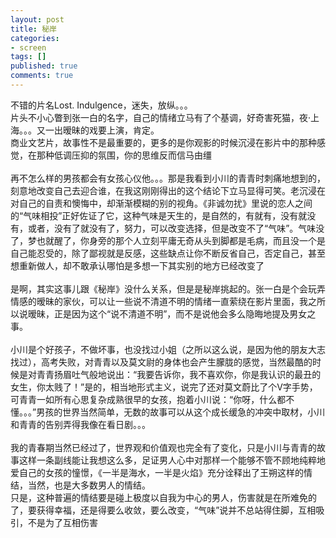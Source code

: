 ```yaml
---
layout: post
title: 秘岸
categories:
- screen
tags: []
published: true
comments: true
---
```

<p>不错的片名Lost. Indulgence，迷失，放纵。。。<br />片头不小心瞥到张一白的名字，自己的情绪立马有了个基调，好奇害死猫，夜·上海。。。又一出暧昧的戏要上演，肯定。<br />商业文艺片，故事性不是最重要的，更多的是你观影的时候沉浸在影片中的那种感觉，在那种低调压抑的氛围，你的思维反而信马由缰<br /><br />再不怎么样的男孩都会有女孩心仪他。。。那是我看到小川的青青时刺痛地想到的，刻意地改变自己去迎合谁，在我这刚刚得出的这个结论下立马显得可笑。老沉浸在对自己的自责和懊悔中，却渐渐模糊的别的视角。《非诚勿扰》里说的恋人之间的“气味相投”正好佐证了它，这种气味是天生的，是自然的，有就有，没有就没有，或者，没有了就没有了，努力，可以改变选择，但是改变不了“气味”。气味没了，梦也就醒了，你身旁的那个人立刻平庸无奇从头到脚都是毛病，而且没一个是自己能忍受的，除了鄙视就是反感，这些缺点让你不断反省自己，否定自己，甚至想重新做人，却不敢承认哪怕是多想一下其实别的地方已经改变了<br /><br />是啊，其实这事儿跟《秘岸》没什么关系，但是是秘岸挑起的。张一白是个会玩弄情感的暧昧的家伙，可以让一些说不清道不明的情绪一直萦绕在影片里面，我之所以说暧昧，正是因为这个“说不清道不明”，而不是说他会多么隐晦地提及男女之事。<br /><br />小川是个好孩子，不做坏事，也没找过小姐（之所以这么说，是因为他的朋友大志找过），高考失败，对青青以及莫文尉的身体也会产生朦胧的感觉，当然最酷的时候是对青青扬眉吐气般地说出：“我要告诉你，我不喜欢你，你是我认识的最丑的女生，你太贱了！”是的，相当地形式主义，说完了还对莫文蔚比了个V字手势，可青青一如所有心思复杂成熟很早的女孩，抱着小川说：“你呀，什么都不懂。。。”男孩的世界当然简单，无数的故事可以从这个成长缓急的冲突中取材，小川和青青的告别弄得我像在看日剧。。。<br /><br />我的青春期当然已经过了，世界观和价值观也完全有了变化，只是小川与青青的故事这样一条副线能让我想这么多，足证男人心中对那样一个能够不管不顾地纯粹地爱自己的女孩的憧憬，《一半是海水，一半是火焰》充分诠释出了王朔这样的情结，当然，也是大多数男人的情结。<br />只是，这种普遍的情结要是碰上极度以自我为中心的男人，伤害就是在所难免的了，要获得幸福，还是得要么收敛，要么改变，“气味”说并不总站得住脚，互相吸引，不是为了互相伤害</p>
